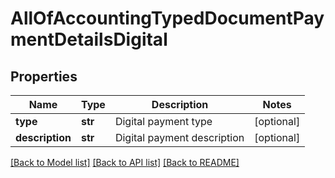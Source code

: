 # AllOfAccountingTypedDocumentPaymentDetailsDigital

## Properties
Name | Type | Description | Notes
------------ | ------------- | ------------- | -------------
**type** | **str** | Digital payment type | [optional] 
**description** | **str** | Digital payment description | [optional] 

[[Back to Model list]](../README.md#documentation-for-models) [[Back to API list]](../README.md#documentation-for-api-endpoints) [[Back to README]](../README.md)

